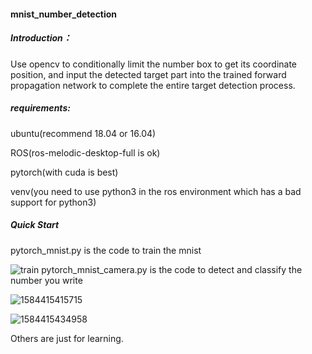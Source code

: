 #### mnist_number_detection

##### Introduction：

Use opencv to conditionally limit the number box to get its coordinate position, and input the detected target part into the trained forward propagation network to complete the entire target detection process.

##### requirements:

ubuntu(recommend 18.04 or 16.04)

ROS(ros-melodic-desktop-full is ok)

pytorch(with cuda is best)

venv(you need to use python3 in the ros environment which has a bad support for python3)

##### Quick Start

pytorch_mnist.py is the code to train the mnist

![train](https://github.com/DLUT-yyc/mnist_number_detection/train.jpg)
pytorch_mnist_camera.py is the code to detect and classify the number you write

![1584415415715](C:\Users\19162\github\2.jpg)

![1584415434958](C:\Users\19162\github\3.jpg)

Others are just for learning.
